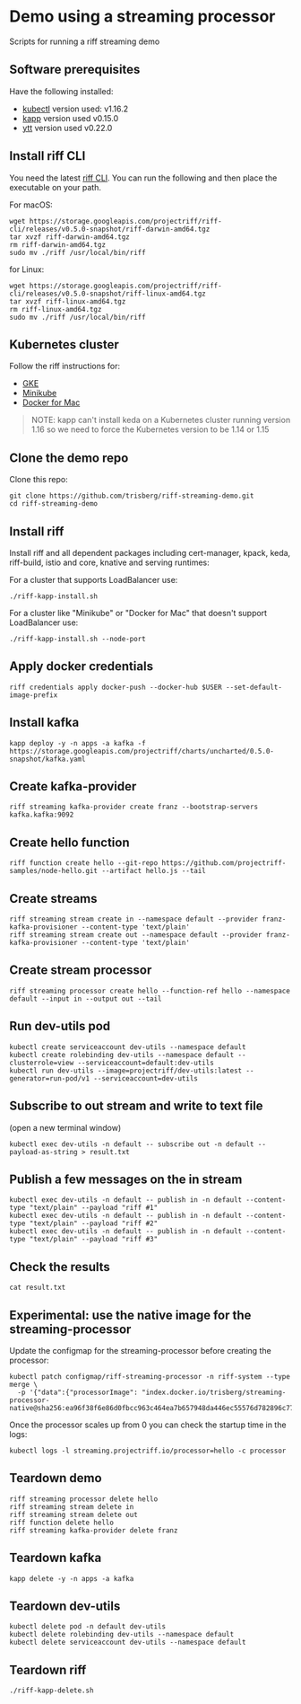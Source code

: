 # Demo using a streaming processor
Scripts for running a riff streaming demo

## Software prerequisites

Have the following installed:

- [kubectl](https://kubernetes.io/docs/tasks/tools/install-kubectl/) version used: v1.16.2
- [kapp](https://github.com/k14s/kapp#kapp) version used v0.15.0
- [ytt](https://github.com/k14s/ytt#ytt-yaml-templating-tool) version used v0.22.0

## Install riff CLI

You need the latest [riff CLI](https://github.com/projectriff/cli/). You can run the following and then place the executable on your path.

For macOS:

```
wget https://storage.googleapis.com/projectriff/riff-cli/releases/v0.5.0-snapshot/riff-darwin-amd64.tgz
tar xvzf riff-darwin-amd64.tgz
rm riff-darwin-amd64.tgz
sudo mv ./riff /usr/local/bin/riff
```

for Linux:

```
wget https://storage.googleapis.com/projectriff/riff-cli/releases/v0.5.0-snapshot/riff-linux-amd64.tgz
tar xvzf riff-linux-amd64.tgz
rm riff-linux-amd64.tgz
sudo mv ./riff /usr/local/bin/riff
```

## Kubernetes cluster

Follow the riff instructions for:

- [GKE](https://projectriff.io/docs/v0.4/getting-started/gke)
- [Minikube](https://projectriff.io/docs/v0.4/getting-started/minikube)
- [Docker for Mac](https://projectriff.io/docs/v0.4/getting-started/docker-for-mac)

> NOTE: kapp can't install keda on a Kubernetes cluster running version 1.16 so we need to force the Kubernetes version to be 1.14 or 1.15

## Clone the demo repo

Clone this repo:

```
git clone https://github.com/trisberg/riff-streaming-demo.git
cd riff-streaming-demo
```

## Install riff

Install riff and all dependent packages including cert-manager, kpack, keda, riff-build, istio and core, knative and serving runtimes:

For a cluster that supports LoadBalancer use:

```
./riff-kapp-install.sh
```

For a cluster like "Minikube" or "Docker for Mac" that doesn't support LoadBalancer use:
```
./riff-kapp-install.sh --node-port
```

## Apply docker credentials

```
riff credentials apply docker-push --docker-hub $USER --set-default-image-prefix
```

## Install kafka

```
kapp deploy -y -n apps -a kafka -f https://storage.googleapis.com/projectriff/charts/uncharted/0.5.0-snapshot/kafka.yaml
```

## Create kafka-provider

```
riff streaming kafka-provider create franz --bootstrap-servers kafka.kafka:9092
```

## Create hello function

```
riff function create hello --git-repo https://github.com/projectriff-samples/node-hello.git --artifact hello.js --tail
```

## Create streams

```
riff streaming stream create in --namespace default --provider franz-kafka-provisioner --content-type 'text/plain'
riff streaming stream create out --namespace default --provider franz-kafka-provisioner --content-type 'text/plain'
```

## Create stream processor

```
riff streaming processor create hello --function-ref hello --namespace default --input in --output out --tail
```

## Run dev-utils pod

```
kubectl create serviceaccount dev-utils --namespace default
kubectl create rolebinding dev-utils --namespace default --clusterrole=view --serviceaccount=default:dev-utils
kubectl run dev-utils --image=projectriff/dev-utils:latest --generator=run-pod/v1 --serviceaccount=dev-utils
```

## Subscribe to out stream and write to text file

(open a new terminal window)

```
kubectl exec dev-utils -n default -- subscribe out -n default --payload-as-string > result.txt
```

## Publish a few messages on the in stream

```
kubectl exec dev-utils -n default -- publish in -n default --content-type "text/plain" --payload "riff #1"
kubectl exec dev-utils -n default -- publish in -n default --content-type "text/plain" --payload "riff #2"
kubectl exec dev-utils -n default -- publish in -n default --content-type "text/plain" --payload "riff #3"
```

## Check the results

```
cat result.txt
```

## Experimental: use the native image for the streaming-processor

Update the configmap for the streaming-processor before creating the processor:

```
kubectl patch configmap/riff-streaming-processor -n riff-system --type merge \
  -p '{"data":{"processorImage": "index.docker.io/trisberg/streaming-processor-native@sha256:ea96f38f6e86d0fbcc963c464ea7b657948da446ec55576d782896c776f590ba"}}'
```

Once the processor scales up from 0 you can check the startup time in the logs:

```
kubectl logs -l streaming.projectriff.io/processor=hello -c processor
```

## Teardown demo

```
riff streaming processor delete hello
riff streaming stream delete in
riff streaming stream delete out
riff function delete hello
riff streaming kafka-provider delete franz
```

## Teardown kafka

```
kapp delete -y -n apps -a kafka
```

## Teardown dev-utils

```
kubectl delete pod -n default dev-utils
kubectl delete rolebinding dev-utils --namespace default
kubectl delete serviceaccount dev-utils --namespace default
```

## Teardown riff

```
./riff-kapp-delete.sh
```
